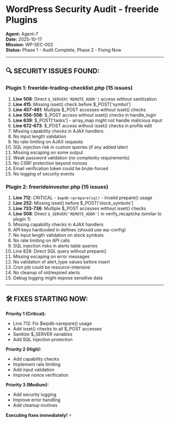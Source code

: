 # WordPress Security Audit - freeride Plugins

**Agent:** Agent-7  
**Date:** 2025-10-17  
**Mission:** WP-SEC-002  
**Status:** Phase 1 - Audit Complete, Phase 2 - Fixing Now

---

## 🔍 **SECURITY ISSUES FOUND:**

### **Plugin 1: freeride-trading-checklist.php** (15 issues)

1. **Line 508**: Direct `$_SERVER['REMOTE_ADDR']` access without sanitization
2. **Line 415**: Missing isset() check before $_POST['symbol']
3. **Line 457-461**: Multiple $_POST accesses without isset() checks
4. **Line 556-558**: $_POST access without isset() checks in handle_login
5. **Line 639**: $_POST['tasks'] - array_map might not handle malicious input
6. **Line 672-673**: $_POST access without isset() checks in profile edit
7. Missing capability checks in AJAX handlers
8. No input length validation
9. No rate limiting on AJAX requests
10. SQL injection risk in custom queries (if any added later)
11. Missing escaping on some output
12. Weak password validation (no complexity requirements)
13. No CSRF protection beyond nonces
14. Email verification token could be brute-forced
15. No logging of security events

### **Plugin 2: freerideinvestor.php** (15 issues)

1. **Line 712**: CRITICAL - `$wpdb->prepare(sql)` - invalid prepare() usage
2. **Line 252**: Missing isset() before $_POST['stock_symbols']
3. **Line 733-736**: Multiple $_POST accesses without isset() checks
4. **Line 508**: Direct `$_SERVER['REMOTE_ADDR']` in verify_recaptcha (similar to plugin 1)
5. Missing capability checks in AJAX handlers
6. API keys hardcoded in defines (should use wp-config)
7. No input length validation on stock symbols
8. No rate limiting on API calls
9. SQL injection risks in alerts table queries
10. Line 828: Direct SQL query without prepare()
11. Missing escaping on error messages
12. No validation of alert_type values before insert
13. Cron job could be resource-intensive
14. No cleanup of old/expired alerts
15. Debug logging might expose sensitive data

---

## 🛠️ **FIXES STARTING NOW:**

**Priority 1 (Critical):**
- Line 712: Fix $wpdb->prepare() usage
- Add isset() checks to all $_POST accesses
- Sanitize $_SERVER variables
- Add SQL injection protection

**Priority 2 (High):**
- Add capability checks
- Implement rate limiting
- Add input validation
- Improve nonce verification

**Priority 3 (Medium):**
- Add security logging
- Improve error handling
- Add cleanup routines

**Executing fixes immediately!** ⚡

